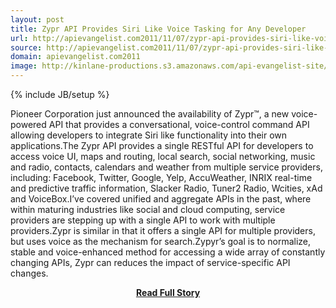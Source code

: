 ```yaml
---
layout: post
title: Zypr API Provides Siri Like Voice Tasking for Any Developer
url: http://apievangelist.com2011/11/07/zypr-api-provides-siri-like-voice-tasking-for-any-developer/
source: http://apievangelist.com2011/11/07/zypr-api-provides-siri-like-voice-tasking-for-any-developer/
domain: apievangelist.com2011
image: http://kinlane-productions.s3.amazonaws.com/api-evangelist-site/blog/Zypr-Logo.png
---
```

{% include JB/setup %}<p>Pioneer Corporation just announced the availability of Zypr™, a new voice-powered API that provides a conversational, voice-control command API allowing developers to integrate Siri like functionality into their own applications.The Zypr API provides a single RESTful API for developers to access voice UI, maps and routing, local search, social networking, music and radio, contacts, calendars and weather from multiple service providers, including: Facebook, Twitter, Google, Yelp, AccuWeather, INRIX real-time and predictive traffic information, Slacker Radio, Tuner2 Radio, Wcities, xAd and VoiceBox.I’ve covered unified and aggregate APIs in the past, where within maturing industries like social and cloud computing, service providers are stepping up with a single API to work with multiple providers.Zypr is similar in that it offers a single API for multiple providers, but uses voice as the mechanism for search.Zypyr’s goal is to normalize, stable and voice-enhanced method for accessing a wide array of constantly changing APIs, Zypr can reduces the impact of service-specific API changes.</p>
<center><p><a href="http://apievangelist.com2011/11/07/zypr-api-provides-siri-like-voice-tasking-for-any-developer/" style='padding:25px; font-sze:18px; font-weight: bold;'>Read Full Story</a></p></center>
